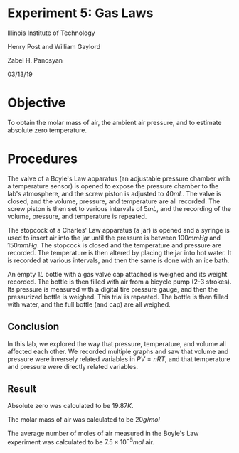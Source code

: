 <script type="text/javascript"
src="https://cdnjs.cloudflare.com/ajax/libs/mathjax/2.7.4/MathJax.js?config=TeX-AMS_HTML-full"></script>

<!-- https://www.tablesgenerator.com/markdown_tables# -->

# Experiment 5: Gas Laws

Illinois Institute of Technology

Henry Post and William Gaylord

Zabel H. Panosyan

03/13/19

# Objective

To obtain the molar mass of air, the ambient air pressure, and to estimate
absolute zero temperature.

# Procedures

The valve of a Boyle's Law apparatus (an adjustable pressure chamber with a
temperature sensor) is opened to expose the pressure chamber to the lab's
atmosphere, and the screw piston is adjusted to $40mL$. The valve is closed, and
the volume, pressure, and temperature are all recorded. The screw piston is then
set to various intervals of $5mL$, and the recording of the volume, pressure,
and temperature is repeated.

The stopcock of a Charles' Law apparatus (a jar) is opened and a syringe is used
to insert air into the jar until the pressure is between $100mmHg$ and
$150mmHg$. The stopcock is closed and the temperature and pressure are recorded.
The temperature is then altered by placing the jar into hot water. It is
recorded at various intervals, and then the same is done with an ice bath.

An empty $1L$ bottle with a gas valve cap attached is weighed and its weight
recorded. The bottle is then filled with air from a bicycle pump (2-3 strokes).
Its pressure is measured with a digital tire pressure gauge, and then the
pressurized bottle is weighed. This trial is repeated. The bottle is then filled
with water, and the full bottle (and cap) are all weighed.

<!-- No post-lab, hooray! -->
<!-- ## Post-lab -->

## Conclusion

In this lab, we explored the way that pressure, temperature, and volume all
affected each other. We recorded multiple graphs and saw that volume and
pressure were inversely related variables in $PV=nRT$, and that temperature and
pressure were directly related variables.

## Result

Absolute zero was calculated to be $19.87K$.

The molar mass of air was calculated to be ${20g}/{mol}$

The average number of moles of air measured in the Boyle's Law experiment was
calculated to be $7.5 \times {10}^{-5} mol\ \mathrm{air}$.